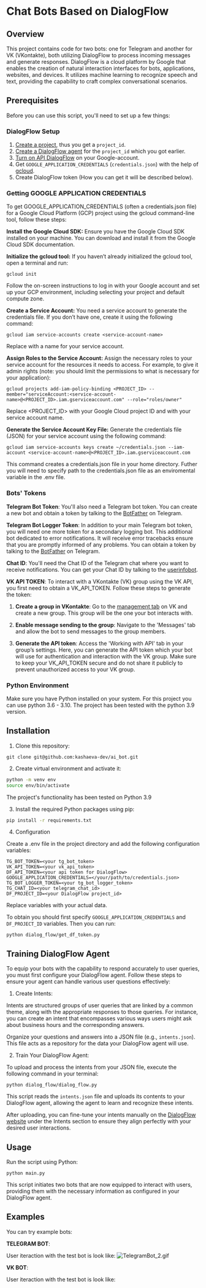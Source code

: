 # Chat Bots Based on DialogFlow

## Overview
This project contains code for two bots: one for Telegram and another for VK (VKontakte), both utilizing DialogFlow to process incoming messages and generate responses.
DialogFlow is a cloud platform by Google that enables the creation of natural interaction interfaces for bots, applications, websites, and devices.
It utilizes machine learning to recognize speech and text, providing the capability to craft complex conversational scenarios.

## Prerequisites
Before you can use this script, you'll need to set up a few things:

### DialogFlow Setup

1. [Create a project](https://cloud.google.com/dialogflow/es/docs/quick/setup), thus you get a `project_id`.
2. [Create a DialogFlow agent](https://cloud.google.com/dialogflow/es/docs/quick/build-agent) for the `project_id` which you got earlier.
3. [Turn on API DialogFlow](https://cloud.google.com/dialogflow/es/docs/quick/setup#api) on your Google-account.
4. Get `GOOGLE_APPLICATION_CREDENTIALS` (`credentials.json`) with the help of [gcloud](https://cloud.google.com/dialogflow/es/docs/quick/setup#sdk).
5. Create DialogFlow token (How you can get it will be described below).

### Getting GOOGLE APPLICATION CREDENTIALS

To get GOOGLE_APPLICATION_CREDENTIALS (often a credentials.json file) for a Google Cloud Platform (GCP) project using the gcloud command-line tool, follow these steps:

**Install the Google Cloud SDK:**
Ensure you have the Google Cloud SDK installed on your machine. You can download and install it from the Google Cloud SDK documentation.

**Initialize the gcloud tool:**
If you haven’t already initialized the gcloud tool, open a terminal and run:

```commandline
gcloud init
```
Follow the on-screen instructions to log in with your Google account and set up your GCP environment, including selecting your project and default compute zone.

**Create a Service Account:**
You need a service account to generate the credentials file. If you don’t have one, create it using the following command:

```commandline
gcloud iam service-accounts create <service-account-name>
```
Replace <service-account-name> with a name for your service account.

**Assign Roles to the Service Account:**
Assign the necessary roles to your service account for the resources it needs to access. For example, to give it admin rights (note: you should limit the permissions to what is necessary for your application):

```commandline
gcloud projects add-iam-policy-binding <PROJECT_ID> --member="serviceAccount:<service-account-name>@<PROJECT_ID>.iam.gserviceaccount.com" --role="roles/owner"
```

Replace <PROJECT_ID> with your Google Cloud project ID and <service-account-name> with your service account name.

**Generate the Service Account Key File:**
Generate the credentials file (JSON) for your service account using the following command:

```commandline
gcloud iam service-accounts keys create ~/credentials.json --iam-account <service-account-name>@<PROJECT_ID>.iam.gserviceaccount.com
```
This command creates a credentials.json file in your home directory. Futher you will need to specify path to the credentials.json file as an enviromental variable in the .env file.

### Bots' Tokens

**Telegram Bot Token**: You'll also need a Telegram bot token.
You can create a new bot and obtain a token by talking to the [BotFather](https://t.me/BotFather) on Telegram.

**Telegram Bot Logger Token**: In addition to your main Telegram bot token,
you will need one more token for a secondary logging bot.
This additional bot dedicated to error notifications. It will receive error tracebacks ensure that
you are promptly informed of any problems.
You can obtain a token by talking to the [BotFather](https://t.me/BotFather) on Telegram.

**Chat ID**: You'll need the Chat ID of the Telegram chat where you want to receive notifications.
You can get your Chat ID by talking to the [userinfobot](https://web.telegram.org/k/#@userinfobot).

**VK API TOKEN**: To interact with a VKontakte (VK) group using the VK API, you first need to obtain a VK_API_TOKEN. Follow these steps to generate the token:

1. **Create a group in VKontakte**:
Go to the [management tab](https://vk.com/groups?tab=admin) on VK and create a new group. This group will be the one your bot interacts with.

2. **Enable message sending to the group**: Navigate to the 'Messages' tab and allow the bot to send messages to the group members.

3. **Generate the API token**: Access the 'Working with API' tab in your group’s settings. Here, you can generate the API token which your bot will use for authentication and interaction with the VK group.
Make sure to keep your VK_API_TOKEN secure and do not share it publicly to prevent unauthorized access to your VK group.


### Python Environment

Make sure you have Python installed on your system. For this project you can use python 3.6 - 3.10. 
The project has been tested with the python 3.9 version.

## Installation
1. Clone this repository:
```
git clone git@github.com:kashaeva-dev/ai_bot.git
```
2. Create virtual environment and activate it:
```bash
python -m venv env
source env/bin/activate
```
The project's functionality has been tested on Python 3.9

3. Install the required Python packages using pip:

```bash
pip install -r requirements.txt
```

4. Configuration

Create a .env file in the project directory and add the following configuration variables:

```
TG_BOT_TOKEN=<your tg_bot_token>
VK_API_TOKEN=<your vk_api_token>
DF_API_TOKEN=<your api token for DialogFlow>
GOOGLE_APPLICATION_CREDENTIALS=</your/path/to/credentials.json>
TG_BOT_LOGGER_TOKEN=<your tg_bot_logger_token>
TG_CHAT_ID=<your telegram_chat_id>
DF_PROJECT_ID=<your DialogFlow project_id>
```
Replace variables with your actual data.

To obtain <your api token for DialogFlow> you should first specify `GOOGLE_APPLICATION_CREDENTIALS` and `DF_PROJECT_ID` variables. Then you can run:
```commandline
python dialog_flow/get_df_token.py
```

## Training DialogFlow Agent

To equip your bots with the capability to respond accurately to user queries,
you must first configure your DialogFlow agent. 
Follow these steps to ensure your agent can handle various user questions effectively:

1. Create Intents:

Intents are structured groups of user queries that are linked by a common theme,
along with the appropriate responses to those queries. 
For instance, you can create an intent that encompasses various ways users might ask about business hours and the corresponding answers.

Organize your questions and answers into a JSON file (e.g., `intents.json`). This file acts as a repository for the data your DialogFlow agent will use.

2. Train Your DialogFlow Agent:

To upload and process the intents from your JSON file, execute the following command in your terminal:

```commandline
python dialog_flow/dialog_flow.py
```

This script reads the `intents.json` file and uploads its contents to your DialogFlow agent, allowing the agent to learn and recognize these intents.

After uploading, you can fine-tune your intents manually on the [DialogFlow website](https://dialogflow.cloud.google.com/#/getStarted) under the Intents section to ensure they align perfectly with your desired user interactions.

## Usage

Run the script using Python:

```
python main.py
```

This script initiates two bots that are now equipped to interact with users,
providing them with the necessary information as configured in your DialogFlow agent.

## Examples

You can try example bots:

**TELEGRAM BOT**:

User iteraction with the test bot is look like:
![TelegramBot_2.gif](TelegramBot_2.gif)

**VK BOT**:

User iteraction with the test bot is look like:
